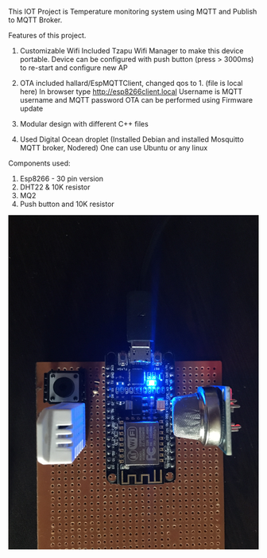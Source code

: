 This IOT Project is Temperature monitoring system using MQTT and Publish to MQTT Broker. 

Features of this project.

1. Customizable Wifi
  Included Tzapu Wifi Manager to make this device portable. 
  Device can be configured with push button (press > 3000ms) to re-start and configure new AP

2. OTA
  included hallard/EspMQTTClient, changed qos to 1. (file is local here)
  In browser type http://esp8266client.local 
  Username is MQTT username and MQTT password
  OTA can be performed using Firmware update
  
3. Modular design with different C++ files

4. Used Digital Ocean droplet (Installed Debian and installed Mosquitto MQTT broker, Nodered) One can use Ubuntu or any linux

Components used:
1. Esp8266 - 30 pin version
2. DHT22 & 10K resistor
3. MQ2 
4. Push button and 10K resistor

<img src="./esp8266_sensors_mqtt/Completed_HW_Setup.jpeg">
